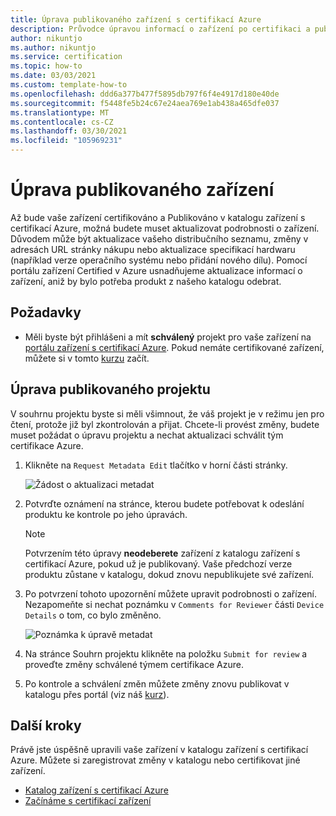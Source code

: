 ```yaml
---
title: Úprava publikovaného zařízení s certifikací Azure
description: Průvodce úpravou informací o zařízení po certifikaci a publikování zařízení prostřednictvím programu zařízení s certifikací Azure
author: nikuntjo
ms.author: nikuntjo
ms.service: certification
ms.topic: how-to
ms.date: 03/03/2021
ms.custom: template-how-to
ms.openlocfilehash: ddd6a377b477f5895db797f6f4e4917d180e40de
ms.sourcegitcommit: f5448fe5b24c67e24aea769e1ab438a465dfe037
ms.translationtype: MT
ms.contentlocale: cs-CZ
ms.lasthandoff: 03/30/2021
ms.locfileid: "105969231"
---
```

# <a name="edit-your-published-device"></a>Úprava publikovaného zařízení

Až bude vaše zařízení certifikováno a Publikováno v katalogu zařízení s certifikací Azure, možná budete muset aktualizovat podrobnosti o zařízení. Důvodem může být aktualizace vašeho distribučního seznamu, změny v adresách URL stránky nákupu nebo aktualizace specifikací hardwaru (například verze operačního systému nebo přidání nového dílu). Pomocí portálu zařízení Certified v Azure usnadňujeme aktualizace informací o zařízení, aniž by bylo potřeba produkt z našeho katalogu odebrat.

## <a name="prerequisites"></a>Požadavky

- Měli byste být přihlášeni a mít **schválený** projekt pro vaše zařízení na [portálu zařízení s certifikací Azure](https://certify.azure.com). Pokud nemáte certifikované zařízení, můžete si v tomto [kurzu](tutorial-01-creating-your-project.md) začít.

## <a name="editing-your-published-project"></a>Úprava publikovaného projektu

V souhrnu projektu byste si měli všimnout, že váš projekt je v režimu jen pro čtení, protože již byl zkontrolován a přijat. Chcete-li provést změny, budete muset požádat o úpravu projektu a nechat aktualizaci schválit tým certifikace Azure.

1. Klikněte na `Request Metadata Edit` tlačítko v horní části stránky.  

    ![Žádost o aktualizaci metadat](./media/images/request-metadata-edit.png)

1. Potvrďte oznámení na stránce, kterou budete potřebovat k odeslání produktu ke kontrole po jeho úpravách.
    > [!NOTE]
    > Potvrzením této úpravy **neodeberete** zařízení z katalogu zařízení s certifikací Azure, pokud už je publikovaný. Vaše předchozí verze produktu zůstane v katalogu, dokud znovu nepublikujete své zařízení.

1. Po potvrzení tohoto upozornění můžete upravit podrobnosti o zařízení. Nezapomeňte si nechat poznámku v `Comments for Reviewer` části `Device Details` o tom, co bylo změněno.

    ![Poznámka k úpravě metadat](./media/images/edit-notes.png)

1. Na stránce Souhrn projektu klikněte na položku `Submit for review` a proveďte změny schválené týmem certifikace Azure.
1. Po kontrole a schválení změn můžete změny znovu publikovat v katalogu přes portál (viz náš [kurz](./tutorial-04-publishing-your-device.md)).

## <a name="next-steps"></a>Další kroky

Právě jste úspěšně upravili vaše zařízení v katalogu zařízení s certifikací Azure. Můžete si zaregistrovat změny v katalogu nebo certifikovat jiné zařízení.
- [Katalog zařízení s certifikací Azure](https://devicecatalog.azure.com/)
- [Začínáme s certifikací zařízení](./tutorial-01-creating-your-project.md)
